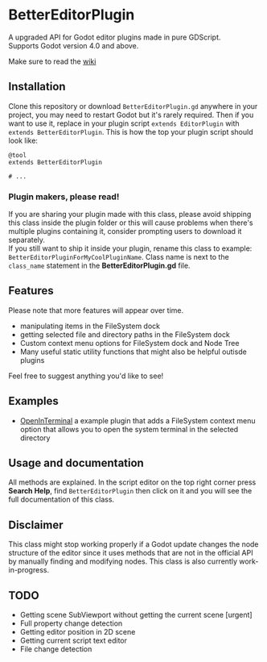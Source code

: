 # BetterEditorPlugin
A upgraded API for Godot editor plugins made in pure GDScript.  
Supports Godot version 4.0 and above.

Make sure to read the [wiki](https://github.com/Wolfyxon/godot-BetterEditorPlugin/wiki)
## Installation
Clone this repository or download `BetterEditorPlugin.gd` anywhere in your project, you may need to restart Godot but it's rarely required. 
Then if you want to use it, replace in your plugin script `extends EditorPlugin` with `extends BetterEditorPlugin`. This is how the top your plugin script should look like:  
```gdscript
@tool
extends BetterEditorPlugin

# ...
```
### Plugin makers, please read!
If you are sharing your plugin made with this class, please avoid shipping this class inside the plugin folder or this will cause problems when there's multiple plugins containing it, consider prompting users to download it separately.  
If you still want to ship it inside your plugin, rename this class to example: `BetterEditorPluginForMyCoolPluginName`. Class name is next to the `class_name` statement in the **BetterEditorPlugin.gd** file.

## Features
Please note that more features will appear over time.  
- manipulating items in the FileSystem dock
- getting selected file and directory paths in the FileSystem dock
- Custom context menu options for FileSystem dock and Node Tree
- Many useful static utility functions that might also be helpful outisde plugins

Feel free to suggest anything you'd like to see!

## Examples
- [OpenInTerminal](https://github.com/Wolfyxon/godot-BetterEditorPlugin/tree/main/examples/OpenInTerminal) a example plugin that adds a FileSystem context menu option that allows you to open the system terminal in the selected directory

## Usage and documentation
All methods are explained. In the script editor on the top right corner press **Search Help**, find `BetterEditorPlugin` then click on it and you will see the full documentation of this class.

## Disclaimer
This class might stop working properly if a Godot update changes the node structure of the editor since it uses methods that are not in the official API by manually finding and modifying nodes. This class is also currently work-in-progress.

## TODO
- Getting scene SubViewport without getting the current scene [urgent]
- Full property change detection
- Getting editor position in 2D scene
- Getting current script text editor
- File change detection

